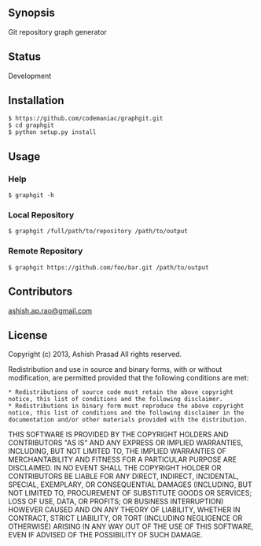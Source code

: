 ## Synopsis

Git repository graph generator

## Status

Development

## Installation

    $ https://github.com/codemaniac/graphgit.git
	$ cd graphgit
	$ python setup.py install

## Usage

### Help

	$ graphgit -h

### Local Repository

	$ graphgit /full/path/to/repository /path/to/output

### Remote Repository

	$ graphgit https://github.com/foo/bar.git /path/to/output

## Contributors

ashish.ap.rao@gmail.com

## License

Copyright (c) 2013, Ashish Prasad
All rights reserved.

Redistribution and use in source and binary forms, with or without modification, are permitted provided that the following conditions are met:

    * Redistributions of source code must retain the above copyright notice, this list of conditions and the following disclaimer.
    * Redistributions in binary form must reproduce the above copyright notice, this list of conditions and the following disclaimer in the documentation and/or other materials provided with the distribution.

THIS SOFTWARE IS PROVIDED BY THE COPYRIGHT HOLDERS AND CONTRIBUTORS "AS IS" AND ANY EXPRESS OR IMPLIED WARRANTIES, INCLUDING, BUT NOT LIMITED TO, THE IMPLIED WARRANTIES OF MERCHANTABILITY AND FITNESS FOR A PARTICULAR PURPOSE ARE DISCLAIMED. IN NO EVENT SHALL THE COPYRIGHT HOLDER OR CONTRIBUTORS BE LIABLE FOR ANY DIRECT, INDIRECT, INCIDENTAL, SPECIAL, EXEMPLARY, OR CONSEQUENTIAL DAMAGES (INCLUDING, BUT NOT LIMITED TO, PROCUREMENT OF SUBSTITUTE GOODS OR SERVICES; LOSS OF USE, DATA, OR PROFITS; OR BUSINESS INTERRUPTION) HOWEVER CAUSED AND ON ANY THEORY OF LIABILITY, WHETHER IN CONTRACT, STRICT LIABILITY, OR TORT (INCLUDING NEGLIGENCE OR OTHERWISE) ARISING IN ANY WAY OUT OF THE USE OF THIS SOFTWARE, EVEN IF ADVISED OF THE POSSIBILITY OF SUCH DAMAGE. 
